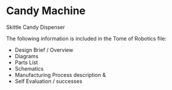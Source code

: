 # Candy Machine
Skittle Candy Dispenser

The following information is included in the Tome of Robotics file:
 - Design Brief / Overview
 - Diagrams
 - Parts List
 - Schematics
 - Manufacturing Process description &
 - Self Evaluation / successes
